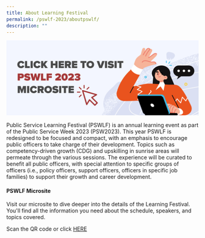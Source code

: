 ```yaml
---
title: About Learning Festival
permalink: /pswlf-2023/aboutpswlf/
description: ""
---
```

<script src="[https://assets.dcube.cloud/scripts/wogaa.js](https://assets.dcube.cloud/scripts/wogaa.js)\"></script>
![pswlf2023](/images/PSW2023/pswlf2023_cover.jpg)

Public Service Learning Festival (PSWLF) is an annual learning event as part of the Public Service Week 2023 (PSW2023). This year PSWLF is redesigned to be focused and compact, with an emphasis to encourage public officers to take charge of their development. Topics such as competency-driven growth (CDG) and upskilling in sunrise areas will permeate through the various sessions. The experience will be curated to benefit all public officers, with special attention to specific groups of officers (i.e., policy officers, support officers, officers in specific job families) to support their growth and career development.


#### PSWLF Microsite

Visit our microsite to dive deeper into the details of the Learning Festival. You'll find all the information you need about the schedule, speakers, and topics covered. 

Scan the QR code or click [HERE](https://www.go.gov.sg/pswlf2023)
